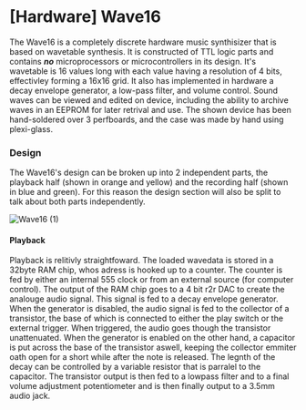 # [Hardware] Wave16
The Wave16 is a completely discrete hardware music synthisizer that is based on wavetable synthesis. It is constructed of TTL logic parts and contains ***no*** microprocessors or microcontrollers in its design. It's wavetable is 16 values long with each value having a resolution of 4 bits, effectivley forming a 16x16 grid. It also has implemented in hardware a decay envelope generator, a low-pass filter, and volume control. Sound waves can be viewed and edited on device, including the ability to archive waves in an EEPROM for later retrival and use. The shown device has been hand-soldered over 3 perfboards, and the case was made by hand using plexi-glass. 


### Design
The Wave16's design can be broken up into 2 independent parts, the playback half (shown in orange and yellow) and the recording half (shown in blue and green). For this reason the design section will also be split to talk about both parts independently.

![Wave16 (1)](https://user-images.githubusercontent.com/17792367/149609945-75072161-6467-40a4-8e32-25f453558211.png)

#### Playback
Playback is relitivly straightfoward. The loaded wavedata is stored in a 32byte RAM chip, whos adress is hooked up to a counter. The counter is fed by either an internal 555 clock or from an external source (for computer control). The output of the RAM chip goes to a 4 bit r2r DAC to create the analouge audio signal. This signal is fed to a decay envelope generator. When the generator is disabled, the audio signal is fed to the collector of a transistor, the base of which is connected to either the play switch or the external trigger. When triggered, the audio goes though the transistor unattenuated. When the generator is enabled on the other hand, a capacitor is put across the base of the transistor aswell, keeping the collector emmiter oath open for a short while after the note is released. The legnth of the decay can be controlled by a variable resistor that is parralel to the capacitor. The transistor output is then fed to a lowpass filter and to a final volume adjustment potentiometer and is then finally output to a 3.5mm audio jack.
